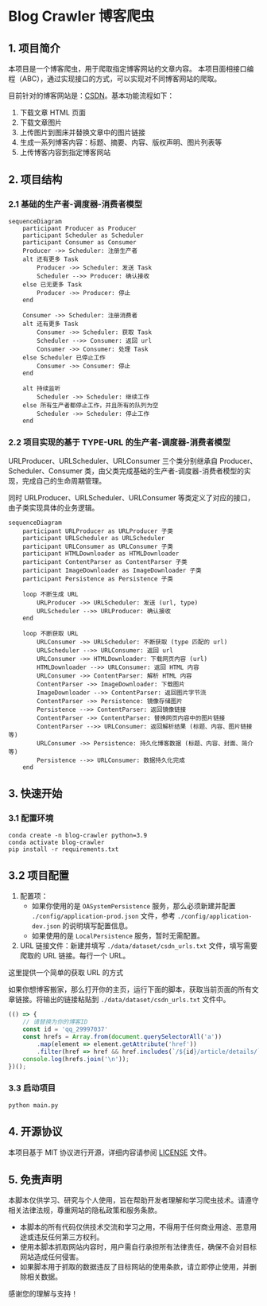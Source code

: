 # Blog Crawler 博客爬虫

## 1. 项目简介

本项目是一个博客爬虫，用于爬取指定博客网站的文章内容。
本项目面相接口编程（ABC），通过实现接口的方式，可以实现对不同博客网站的爬取。

目前针对的博客网站是：[CSDN](https://www.csdn.net/)。基本功能流程如下：

1. 下载文章 HTML 页面
2. 下载文章图片
3. 上传图片到图床并替换文章中的图片链接
4. 生成一系列博客内容：标题、摘要、内容、版权声明、图片列表等
5. 上传博客内容到指定博客网站

## 2. 项目结构

### 2.1 基础的生产者-调度器-消费者模型

```mermaid
sequenceDiagram
    participant Producer as Producer
    participant Scheduler as Scheduler
    participant Consumer as Consumer
    Producer ->> Scheduler: 注册生产者
    alt 还有更多 Task
        Producer ->> Scheduler: 发送 Task
        Scheduler -->> Producer: 确认接收
    else 已无更多 Task
        Producer ->> Producer: 停止
    end

    Consumer ->> Scheduler: 注册消费者
    alt 还有更多 Task
        Consumer ->> Scheduler: 获取 Task
        Scheduler -->> Consumer: 返回 url
        Consumer ->> Consumer: 处理 Task
    else Scheduler 已停止工作
        Consumer ->> Consumer: 停止
    end

    alt 持续监听
        Scheduler ->> Scheduler: 继续工作
    else 所有生产者都停止工作，并且所有的队列为空
        Scheduler ->> Scheduler: 停止工作
    end

```

### 2.2 项目实现的基于 TYPE-URL 的生产者-调度器-消费者模型

URLProducer、URLScheduler、URLConsumer 三个类分别继承自 Producer、Scheduler、Consumer
类，由父类完成基础的生产者-调度器-消费者模型的实现，完成自己的生命周期管理。

同时 URLProducer、URLScheduler、URLConsumer 等类定义了对应的接口，由子类实现具体的业务逻辑。

```mermaid
sequenceDiagram
    participant URLProducer as URLProducer 子类
    participant URLScheduler as URLScheduler
    participant URLConsumer as URLConsumer 子类
    participant HTMLDownloader as HTMLDownloader
    participant ContentParser as ContentParser 子类
    participant ImageDownloader as ImageDownloader 子类
    participant Persistence as Persistence 子类

    loop 不断生成 URL
        URLProducer ->> URLScheduler: 发送 (url, type)
        URLScheduler -->> URLProducer: 确认接收
    end

    loop 不断获取 URL
        URLConsumer ->> URLScheduler: 不断获取 (type 匹配的 url)
        URLScheduler -->> URLConsumer: 返回 url
        URLConsumer ->> HTMLDownloader: 下载网页内容 (url)
        HTMLDownloader -->> URLConsumer: 返回 HTML 内容
        URLConsumer ->> ContentParser: 解析 HTML 内容
        ContentParser ->> ImageDownloader: 下载图片
        ImageDownloader -->> ContentParser: 返回图片字节流
        ContentParser ->> Persistence: 镜像存储图片
        Persistence -->> ContentParser: 返回镜像链接
        ContentParser ->> ContentParser: 替换网页内容中的图片链接
        ContentParser -->> URLConsumer: 返回解析结果 (标题、内容、图片链接等)
        URLConsumer ->> Persistence: 持久化博客数据 (标题、内容、封面、简介等)
        Persistence -->> URLConsumer: 数据持久化完成
    end

```

## 3. 快速开始

### 3.1 配置环境

```shell
conda create -n blog-crawler python=3.9
conda activate blog-crawler
pip install -r requirements.txt
```

## 3.2 项目配置

1. 配置项：
   - 如果你使用的是 `OASystemPersistence` 服务，那么必须新建并配置 `./config/application-prod.json` 文件，参考
      `./config/application-dev.json` 的说明填写配置信息。
   - 如果使用的是 `LocalPersistence` 服务，暂时无需配置。
2. URL 链接文件：新建并填写 `./data/dataset/csdn_urls.txt` 文件，填写需要爬取的 URL 链接。每行一个 URL。

这里提供一个简单的获取 URL 的方式

如果你想博客搬家，那么打开你的主页，运行下面的脚本，获取当前页面的所有文章链接。将输出的链接粘贴到
`./data/dataset/csdn_urls.txt` 文件中。

```javascript
(() => {
    // 请替换为你的博客ID
    const id = 'qq_29997037'
    const hrefs = Array.from(document.querySelectorAll('a'))
        .map(element => element.getAttribute('href'))
        .filter(href => href && href.includes(`/${id}/article/details/`));
    console.log(hrefs.join('\n'));
})();
```

### 3.3 启动项目

```shell
python main.py
```

## 4. 开源协议

本项目基于 MIT 协议进行开源，详细内容请参阅 [LICENSE](LICENSE) 文件。

## 5. 免责声明

本脚本仅供学习、研究与个人使用，旨在帮助开发者理解和学习爬虫技术。请遵守相关法律法规，尊重网站的隐私政策和服务条款。

- 本脚本的所有代码仅供技术交流和学习之用，不得用于任何商业用途、恶意用途或违反任何第三方权利。
- 使用本脚本抓取网站内容时，用户需自行承担所有法律责任，确保不会对目标网站造成任何侵害。
- 如果脚本用于抓取的数据违反了目标网站的使用条款，请立即停止使用，并删除相关数据。

感谢您的理解与支持！